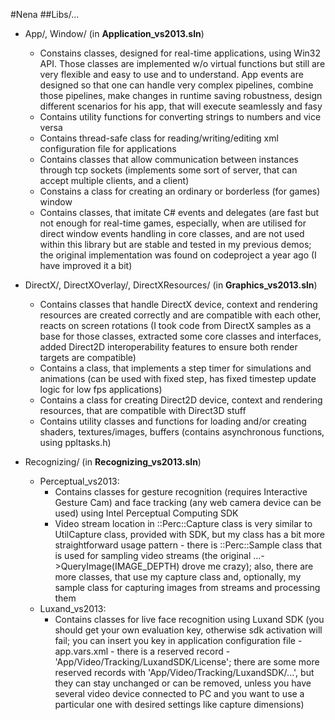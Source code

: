 #Nena
##Libs/...
- App/, Window/ (in __Application_vs2013.sln__)
  - Constains classes, designed for real-time applications, using Win32 API. Those classes are implemented w/o virtual functions but still are very flexible and easy to use and to understand. App events are designed so that one can handle very complex pipelines, combine those pipelines, make changes in runtime saving robustness, design different scenarios for his app, that will execute seamlessly and fasy
  - Contains utility functions for converting strings to numbers and vice versa
  - Contains thread-safe class for reading/writing/editing xml configuration file for applications
  - Contains classes that allow communication between instances through tcp sockets (implements some sort of server, that can accept multiple clients, and a client)
  - Constains a class for creating an ordinary or borderless (for games) window
  - Contains classes, that imitate C# events and delegates (are fast but not enough for real-time games, especially, when are utilised for direct window events handling in core classes, and are not used within this library but are stable and tested in my previous demos; the original implementation was found on codeproject a year ago (I have improved it a bit)

- DirectX/, DirectXOverlay/, DirectXResources/ (in __Graphics_vs2013.sln__)
  - Contains classes that handle DirectX device, context and rendering resources are created correctly and are compatible with each other, reacts on screen rotations (I took code from DirectX samples as a base for those classes, extracted some core classes and interfaces, added Direct2D interoperability features to ensure both render targets are compatible)
  - Contains a class, that implements a step timer for simulations and animations (can be used with fixed step, has fixed timestep update logic for low fps applications)
  - Contains a class for creating Direct2D device, context and rendering resources, that are compatible with Direct3D stuff
  - Contains utility classes and functions for loading and/or creating shaders, textures/images, buffers (contains asynchronous functions, using ppltasks.h)

- Recognizing/ (in __Recognizing_vs2013.sln__)
  - Perceptual_vs2013:
    - Contains classes for gesture recognition (requires Interactive Gesture Cam) and face tracking (any web camera device can be used) using Intel Perceptual Computing SDK 
    - Video stream location in ::Perc::Capture class is very similar to UtilCapture class, provided with SDK, but my class has a bit more straightforward usage pattern - there is ::Perc::Sample class that is used for sampling video streams (the original ...->QueryImage(IMAGE_DEPTH) drove me crazy); also, there are more classes, that use my capture class and, optionally, my sample class for capturing images from  streams and processing them
  - Luxand_vs2013:
    - Contains classes for live face recognition using Luxand SDK (you should get your own evaluation key, otherwise sdk activation will fail; you can insert you key in application configuration file - app.vars.xml - there is a reserved record - 'App/Video/Tracking/LuxandSDK/License'; there are some more reserved records with 'App/Video/Tracking/LuxandSDK/...', but they can stay unchanged or can be removed, unless you have several video device connected to PC and you want to use a particular one with desired settings like capture dimensions) 
